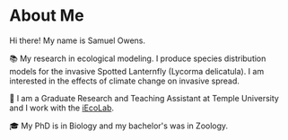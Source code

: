 # About Me

Hi there! My name is Samuel Owens. 

📚 My research in ecological modeling. I produce species distribution models for the invasive Spotted Lanternfly (Lycorma delicatula). I am interested in the effects of climate change on invasive spread.

💼 I am a Graduate Research and Teaching Assistant at Temple University and I work with the [iEcoLab](https://github.com/ieco-lab).

🎓 My PhD is in Biology and my bachelor's was in Zoology.
